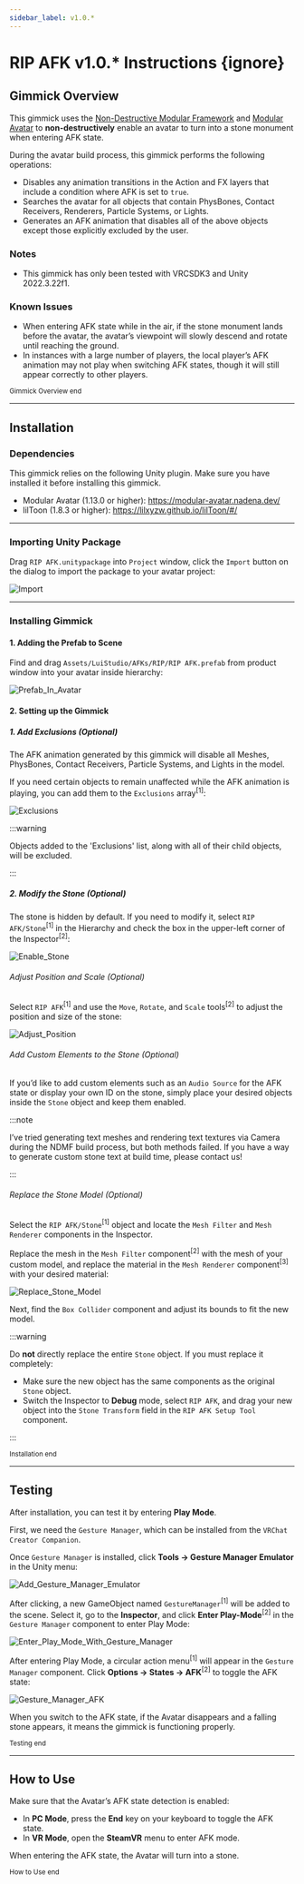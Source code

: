 ```yaml
---
sidebar_label: v1.0.*
---
```


# RIP AFK v1.0.* Instructions {ignore}

## Gimmick Overview

This gimmick uses the [Non-Destructive Modular Framework](https://github.com/bdunderscore/ndmf) and [Modular Avatar](https://github.com/bdunderscore/modular-avatar) to **non-destructively** enable an avatar to turn into a stone monument when entering AFK state.

During the avatar build process, this gimmick performs the following operations:

- Disables any animation transitions in the Action and FX layers that include a condition where AFK is set to `true`.
- Searches the avatar for all objects that contain PhysBones, Contact Receivers, Renderers, Particle Systems, or Lights.
- Generates an AFK animation that disables all of the above objects except those explicitly excluded by the user.

### Notes

- This gimmick has only been tested with VRCSDK3 and Unity 2022.3.22f1.

### Known Issues

- When entering AFK state while in the air, if the stone monument lands before the avatar, the avatar’s viewpoint will slowly descend and rotate until reaching the ground.
- In instances with a large number of players, the local player’s AFK animation may not play when switching AFK states, though it will still appear correctly to other players.

<sub>Gimmick Overview end</sub>

---

## Installation

### Dependencies

This gimmick relies on the following Unity plugin. Make sure you have installed it before installing this gimmick.

- Modular Avatar (1.13.0 or higher): https://modular-avatar.nadena.dev/
- lilToon (1.8.3 or higher): https://lilxyzw.github.io/lilToon/#/

---

### Importing Unity Package

Drag `RIP AFK.unitypackage` into `Project` window, click the `Import` button on the dialog to import the package to your avatar project:

![Import](./Assets/Import.webp)

---

### Installing Gimmick

#### 1. Adding the Prefab to Scene

Find and drag `Assets/LuiStudio/AFKs/RIP/RIP AFK.prefab` from product window into your avatar inside hierarchy:

![Prefab_In_Avatar](./Assets/Prefab_In_Avatar.webp)

#### 2. Setting up the Gimmick

##### 1. Add Exclusions (Optional)

The AFK animation generated by this gimmick will disable all Meshes, PhysBones, Contact Receivers, Particle Systems, and Lights in the model.

If you need certain objects to remain unaffected while the AFK animation is playing, you can add them to the `Exclusions` array<sup>[1]</sup>:

![Exclusions](./Assets/Exclusions.webp)

:::warning

Objects added to the 'Exclusions' list, along with all of their child objects, will be excluded.

:::

##### 2. Modify the Stone (Optional)

The stone is hidden by default.
If you need to modify it, select `RIP AFK/Stone`<sup>[1]</sup> in the Hierarchy and check the box in the upper-left corner of the Inspector<sup>[2]</sup>:

![Enable_Stone](./Assets/Enable_Stone.webp)

###### Adjust Position and Scale (Optional)

Select `RIP AFK`<sup>[1]</sup> and use the `Move`, `Rotate`, and `Scale` tools<sup>[2]</sup> to adjust the position and size of the stone:

![Adjust_Position](./Assets/Adjust_Position.webp)

###### Add Custom Elements to the Stone (Optional)

If you’d like to add custom elements such as an `Audio Source` for the AFK state or display your own ID on the stone,
simply place your desired objects inside the `Stone` object and keep them enabled.

:::note

I’ve tried generating text meshes and rendering text textures via Camera during the NDMF build process,
but both methods failed.
If you have a way to generate custom stone text at build time, please contact us!

:::

###### Replace the Stone Model (Optional)

Select the `RIP AFK/Stone`<sup>[1]</sup> object and locate the `Mesh Filter` and `Mesh Renderer` components in the Inspector.

Replace the mesh in the `Mesh Filter` component<sup>[2]</sup> with the mesh of your custom model,
and replace the material in the `Mesh Renderer` component<sup>[3]</sup> with your desired material:

![Replace_Stone_Model](./Assets/Replace_Stone_Model.webp)

Next, find the `Box Collider` component and adjust its bounds to fit the new model.

:::warning

Do **not** directly replace the entire `Stone` object.
If you must replace it completely:

- Make sure the new object has the same components as the original `Stone` object.
- Switch the Inspector to **Debug** mode, select `RIP AFK`, and drag your new object into the `Stone Transform` field in the `RIP AFK Setup Tool` component.

:::

<sub>Installation end</sub>

---

## Testing

After installation, you can test it by entering **Play Mode**.

First, we need the `Gesture Manager`, which can be installed from the `VRChat Creator Companion`.

Once `Gesture Manager` is installed, click **Tools → Gesture Manager Emulator** in the Unity menu:

![Add_Gesture_Manager_Emulator](./Assets/Add_Gesture_Manager_Emulator.webp)

After clicking, a new GameObject named `GestureManager`<sup>[1]</sup> will be added to the scene.
Select it, go to the **Inspector**, and click **Enter Play-Mode**<sup>[2]</sup> in the `Gesture Manager` component to enter Play Mode:

![Enter_Play_Mode_With_Gesture_Manager](./Assets/Enter_Play_Mode_With_Gesture_Manager.webp)

After entering Play Mode, a circular action menu<sup>[1]</sup> will appear in the `Gesture Manager` component.
Click **Options → States → AFK**<sup>[2]</sup> to toggle the AFK state:

![Gesture_Manager_AFK](./Assets/Gesture_Manager_AFK.webp)

When you switch to the AFK state, if the Avatar disappears and a falling stone appears, it means the gimmick is functioning properly.

<sub>Testing end</sub>

---

## How to Use

Make sure that the Avatar’s AFK state detection is enabled:

- In **PC Mode**, press the **End** key on your keyboard to toggle the AFK state.
- In **VR Mode**, open the **SteamVR** menu to enter AFK mode.

When entering the AFK state, the Avatar will turn into a stone.

<sub>How to Use end</sub>

